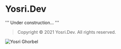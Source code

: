# Yosri.Dev

'''
Under construction...
'''

> Copyright © 2021 Yosri.Dev. All rights reserved.

![Yosri Ghorbel](https://pbs.twimg.com/media/E3YEO7kXwAU9x6x?format=png&name=4096x4096)
